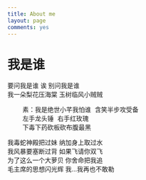```yaml
---
title: About me
layout: page
comments: yes
---
```


# 我是谁

要问我是谁 诶 别问我是谁  
我一朵梨花压海棠 玉树临风小贼贼

<pre class="highlight">
    素：我是绝世小芊我怕谁 含笑半步攻受备
    左手龙头锤 右手红玫瑰
    下毒下药砍板砍布腹最黑 
</pre> 
我毒蛇神殿把过妹 纳加身上取过水  
我风暴要塞断过背 如果飞请你双飞  
为了这么一个大萝贝 你舍命把我追  
毛主席的思想闪光辉 我…我再也不敢勒

